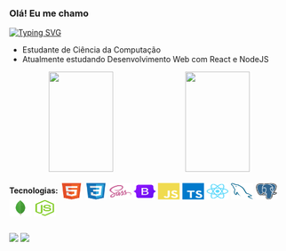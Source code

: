 ### Olá! Eu me chamo
[![Typing SVG](https://readme-typing-svg.herokuapp.com?color=%FF6F9C&lines=Salomão+da+Silva+Leal)](https://github.com/salomaosilval)
- Estudante de Ciência da Computação
- Atualmente estudando Desenvolvimento Web com React e NodeJS
<div align="center">
  <img height="180em" width="48%" src="https://github-readme-stats.vercel.app/api?username=salomaosilval&show_icons=true&theme=dracula&include_all_commits=true&count_private=true"/>
  <img height="180em" width="48%" src="https://github-readme-stats.vercel.app/api/top-langs/?username=salomaosilval&layout=compact&langs_count=7&theme=dracula"/>
</div>
<div style="display: inline_block"><br>
  <strong>Tecnologias:</strong>
  <img align="center" alt="HTML5" height="30" width="40" src="https://raw.githubusercontent.com/devicons/devicon/master/icons/html5/html5-original.svg"/>
  <img align="center" alt="CSS" height="30" width="40" src="https://raw.githubusercontent.com/devicons/devicon/master/icons/css3/css3-original.svg"/>
  <img align="center" alt="Sass" height="30" width="40" src="https://raw.githubusercontent.com/devicons/devicon/master/icons/sass/sass-original.svg"/>
  <img align="center" alt="Bootstrap" height="30" width="40" src="https://raw.githubusercontent.com/devicons/devicon/master/icons/bootstrap/bootstrap-original.svg"/>
  <img align="center" alt="JavaScript" height="30" width="40" src="https://raw.githubusercontent.com/devicons/devicon/master/icons/javascript/javascript-plain.svg"/>
    <img align="center" alt="TypeScript" height="30" width="40" src="https://raw.githubusercontent.com/devicons/devicon/master/icons/typescript/typescript-plain.svg"/>
  <img align="center" alt="React" height="30" width="40" src="https://raw.githubusercontent.com/devicons/devicon/master/icons/react/react-original.svg"/>
  <img align="center" alt="MySQL" height="30" width="40" src="https://raw.githubusercontent.com/devicons/devicon/master/icons/mysql/mysql-original.svg"/>
  <img align="center" alt="PostgreSQL" height="30" width="40" src="https://raw.githubusercontent.com/devicons/devicon/master/icons/postgresql/postgresql-original.svg"/>
  <img align="center" alt="MongoDB" height="30" width="40" src="https://raw.githubusercontent.com/devicons/devicon/master/icons/mongodb/mongodb-original.svg"/>
  <img align="center" alt="NodeJS" height="30" width="40" src="https://raw.githubusercontent.com/devicons/devicon/master/icons/nodejs/nodejs-original.svg"/>
</div>
  
##
  
<a href="https://www.instagram.com/salomaosilval/"><img src="https://img.shields.io/badge/Instagram-E4405F?style=for-the-badge&logo=instagram&logoColor=white"></a>
<a href="https://www.linkedin.com/in/salomaosilval/"><img src="https://img.shields.io/badge/LinkedIn-0077B5?style=for-the-badge&logo=linkedin&logoColor=white"></a>
